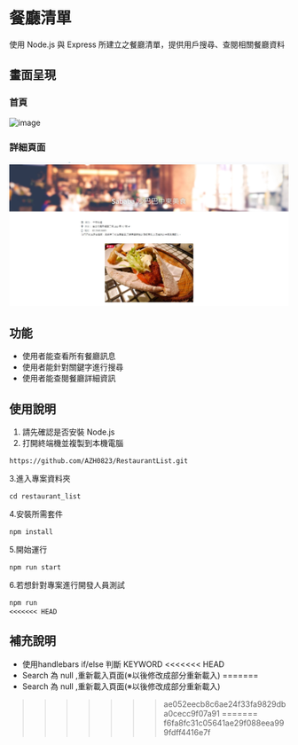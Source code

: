 # 餐廳清單
使用 Node.js 與 Express 所建立之餐廳清單，提供用戶搜尋、查閱相關餐廳資料

## 畫面呈現
### 首頁
![image](https://raw.githubusercontent.com/AZH0823/RrestaurantList/master/Cover/Capture_img03.jpg)
### 詳細頁面
![image](https://raw.githubusercontent.com/AZH0823/RestaurantList/master/Cover/Capture_img02.jpg)

## 功能
- 使用者能查看所有餐廳訊息
- 使用者能針對關鍵字進行搜尋
- 使用者能查閱餐廳詳細資訊

## 使用說明
1. 請先確認是否安裝 Node.js
2. 打開終端機並複製到本機電腦
```
https://github.com/AZH0823/RestaurantList.git
```
3.進入專案資料夾
```
cd restaurant_list
```
4.安裝所需套件
```
npm install
```
5.開始運行
```
npm run start
```
6.若想針對專案進行開發人員測試
```
npm run 
<<<<<<< HEAD
```
## 補充說明
- 使用handlebars if/else 判斷 KEYWORD
<<<<<<< HEAD
- Search 為 null  ,重新載入頁面(※以後修改成部分重新載入)
=======
- Search 為 null  ,重新載入頁面(※以後修改成部分重新載入)

>>>>>>> ae052eecb8c6ae24f33fa9829dba0cecc9f07a91
=======
>>>>>>> f6fa8fc31c05641ae29f088eea999fdff4416e7f
